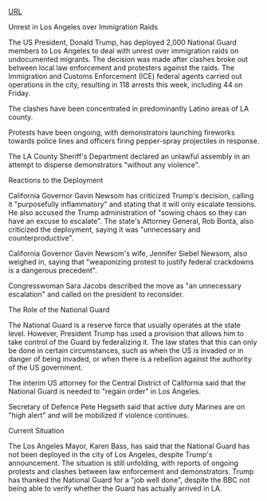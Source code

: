 <a href="https://www.bbc.com/news/live/cvg7vxx888kt">URL</a>
<p>Unrest in Los Angeles over Immigration Raids</p>
<p>The US President, Donald Trump, has deployed 2,000 National Guard members to Los Angeles to deal with unrest over immigration raids on undocumented migrants. The decision was made after clashes broke out between local law enforcement and protesters against the raids. The Immigration and Customs Enforcement (ICE) federal agents carried out operations in the city, resulting in 118 arrests this week, including 44 on Friday.</p>
<p>The clashes have been concentrated in predominantly Latino areas of LA county.</p>
<p>Protests have been ongoing, with demonstrators launching fireworks towards police lines and officers firing pepper-spray projectiles in response.</p>
<p>The LA County Sheriff's Department declared an unlawful assembly in an attempt to disperse demonstrators "without any violence".</p>
<p>Reactions to the Deployment</p>
<p>California Governor Gavin Newsom has criticized Trump's decision, calling it "purposefully inflammatory" and stating that it will only escalate tensions. He also accused the Trump administration of "sowing chaos so they can have an excuse to escalate". The state's Attorney General, Rob Bonta, also criticized the deployment, saying it was "unnecessary and counterproductive".</p>
<p>California Governor Gavin Newsom's wife, Jennifer Siebel Newsom, also weighed in, saying that "weaponizing protest to justify federal crackdowns is a dangerous precedent".</p>
<p>Congresswoman Sara Jacobs described the move as "an unnecessary escalation" and called on the president to reconsider.</p>
<p>The Role of the National Guard</p>
<p>The National Guard is a reserve force that usually operates at the state level. However, President Trump has used a provision that allows him to take control of the Guard by federalizing it. The law states that this can only be done in certain circumstances, such as when the US is invaded or in danger of being invaded, or when there is a rebellion against the authority of the US government.</p>
<p>The interim US attorney for the Central District of California said that the National Guard is needed to "regain order" in Los Angeles.</p>
<p>Secretary of Defence Pete Hegseth said that active duty Marines are on "high alert" and will be mobilized if violence continues.</p>
<p>Current Situation</p>
<p>The Los Angeles Mayor, Karen Bass, has said that the National Guard has not been deployed in the city of Los Angeles, despite Trump's announcement. The situation is still unfolding, with reports of ongoing protests and clashes between law enforcement and demonstrators. Trump has thanked the National Guard for a "job well done", despite the BBC not being able to verify whether the Guard has actually arrived in LA.</p>
